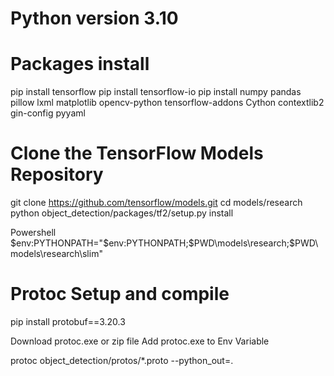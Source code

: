 

# Python version 3.10

# Packages install

pip install tensorflow
pip install tensorflow-io
pip install numpy pandas pillow lxml matplotlib opencv-python tensorflow-addons Cython contextlib2 gin-config pyyaml



# Clone the TensorFlow Models Repository

git clone https://github.com/tensorflow/models.git
cd models/research
python object_detection/packages/tf2/setup.py install

Powershell
$env:PYTHONPATH="$env:PYTHONPATH;$PWD\models\research;$PWD\models\research\slim"



# Protoc Setup and compile

pip install protobuf==3.20.3

Download protoc.exe or zip file
Add protoc.exe to Env Variable

protoc object_detection/protos/*.proto --python_out=.


